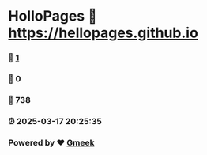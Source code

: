 # HolloPages :link: https://hellopages.github.io 
### :page_facing_up: [1](https://hellopages.github.io/tag.html) 
### :speech_balloon: 0 
### :hibiscus: 738 
### :alarm_clock: 2025-03-17 20:25:35 
### Powered by :heart: [Gmeek](https://github.com/Meekdai/Gmeek)
